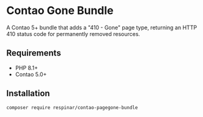 # Contao Gone Bundle

A Contao 5+ bundle that adds a "410 - Gone" page type, returning an HTTP 410 status code for permanently removed resources.

## Requirements

- PHP 8.1+
- Contao 5.0+

## Installation

```bash
composer require respinar/contao-pagegone-bundle